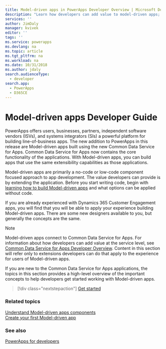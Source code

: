 ```yaml
---
title: Model-driven apps in PowerApps Developer Overview | Microsoft Docs
description: "Learn how developers can add value to model-driven apps; tutorial; introduction for model-apps developer in PowerApps"
services: ''
author: JimDaly
manager: kvivek
editor: ''
tags: ''
ms.service: powerapps
ms.devlang: na
ms.topic: article
ms.tgt_pltfrm: na
ms.workload: na
ms.date: 10/31/2018
ms.author: jdaly
search.audienceType: 
  - developer
search.app: 
  - PowerApps
  - D365CE
---
```


# Model-driven apps Developer Guide

PowerApps offers users, businesses, partners, independent software vendors (ISVs), and systems integrators (SIs) a powerful platform for building line-of-business apps. The new addition to PowerApps in this release are Model-driven apps built using the new Common Data Service for Apps. Common Data Service for Apps now contains the core functionality of the applications. With Model-driven apps, you can build apps that use the same extensibility capabilities as those applications.

Model-driven apps are primarily a no-code or low-code component focused approach to app development. The value developers can provide is by extending the application. Before you start writing code, begin with [learning how to build Model-driven apps](/powerapps/maker/model-driven-apps/model-driven-app-components) and what options can be applied without code. 

If you are already experienced with Dynamics 365 Customer Engagement apps, you will find that you will be able to apply your experience building Model-driven apps. There are some new designers available to you, but generally the concepts are the same.

> [!NOTE]
> Model-driven apps connect to Common Data Service for Apps. For information about how developers can add value at the service level, see [Common Data Service for Apps Developer Overview](../common-data-service/overview.md).
> Content in this section will refer only to extensions developers can do that apply to the experience for users of Model-driven apps. 

If you are new to the Common Data Service for Apps applications, the topics in this section provides a high-level overview of the important concepts to help developers get started working with Model-driven apps. 

> [!div class="nextstepaction"]
> [Get started](supported-customizations.md)

### Related topics

[Understand Model-driven apps components](/powerapps/maker/model-driven-apps/model-driven-app-components)<br/>
[Create your first Model-driven app](/powerapps/maker/model-driven-apps/build-first-model-driven-app)

### See also

[PowerApps for developers](/powerapps/#pivot=home&panel=developer)
